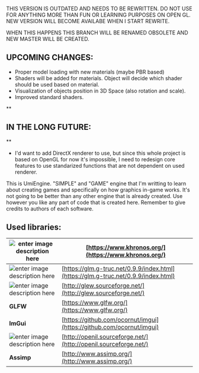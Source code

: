 
THIS VERSION IS OUTDATED AND NEEDS TO BE REWRITTEN.
DO NOT USE FOR ANYTHING MORE THAN FUN OR LEARNING PURPOSES ON OPEN GL.
NEW VERSION WILL BECOME AVAILABE WHEN I START REWRITE.

WHEN THIS HAPPENS THIS BRANCH WILL BE RENAMED OBSOLETE AND NEW MASTER WILL BE CREATED.

## **UPCOMING CHANGES:**

* Proper model loading with new materials (maybe PBR based)
* Shaders will be added for materials. Object will decide which shader should be used based on material.
* Visualization of objects position in 3D Space (also rotation and scale).
* Improved standard shaders.

**

## IN THE LONG FUTURE:

**
* I'd want to add DirectX renderer to use, but since this whole project is based on OpenGL for now it's impossible, I need to redesign core features to use standarized functions that are not dependent on used renderer.


This is UmiEngine. "SIMPLE" and "GAME" engine that I'm writting to learn about creating games and specifically on how graphics in-game works.
It's not going to be better than any other engine that is already created.
Use however you like any part of code that is created here.
Remember to give credits to authors of each software.

## Used libraries:
|  ![enter image description here](https://upload.wikimedia.org/wikipedia/en/f/fb/OpenGL_logo_%28Nov14%29.svg)| [https://www.khronos.org/](https://www.khronos.org/) |
|--|--|
| ![enter image description here](https://glm.g-truc.net/0.9.9/api/logo-mini.png) |  [https://glm.g-truc.net/0.9.9/index.html](https://glm.g-truc.net/0.9.9/index.html)|
|![enter image description here](http://glew.sourceforge.net/glew.png)| [http://glew.sourceforge.net/](http://glew.sourceforge.net/) |
| **GLFW** | [https://www.glfw.org/](https://www.glfw.org/) |
| **ImGui** | [https://github.com/ocornut/imgui](https://github.com/ocornut/imgui) |
| ![enter image description here](http://openil.sourceforge.net/images/DevIL.jpg) | [http://openil.sourceforge.net/](http://openil.sourceforge.net/) |
| **Assimp** | [http://www.assimp.org/](http://www.assimp.org/) |

